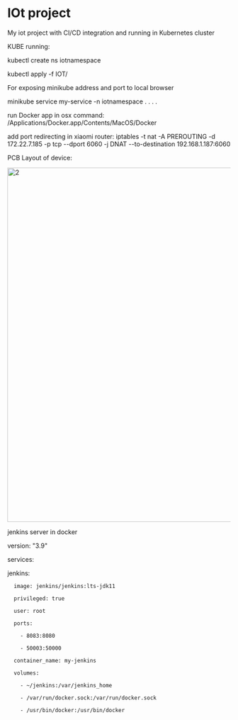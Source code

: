 # IOt project

My iot project with CI/CD integration and running in Kubernetes cluster

KUBE running:

kubectl create ns iotnamespace

kubectl apply -f IOT/

For exposing minikube address and port to local browser

minikube service my-service -n iotnamespace 
.
.
.
.

run Docker app in osx command:
/Applications/Docker.app/Contents/MacOS/Docker


add port redirecting in xiaomi router:
iptables -t nat -A PREROUTING -d 172.22.7.185 -p tcp --dport 6060 -j DNAT --to-destination 192.168.1.187:6060

PCB Layout of device:

<img width="799" alt="2" src="https://user-images.githubusercontent.com/64518378/125844978-dd35f54c-6c29-42c0-bfd5-5ef47cc1e5ab.png">






jenkins server in docker

version: "3.9"

services:

  jenkins:
  
      image: jenkins/jenkins:lts-jdk11
      
      privileged: true
      
      user: root
      
      ports:
      
        - 8083:8080
        
        - 50003:50000
        
      container_name: my-jenkins
      
      volumes:
      
        - ~/jenkins:/var/jenkins_home
        
        - /var/run/docker.sock:/var/run/docker.sock
        
        - /usr/bin/docker:/usr/bin/docker
